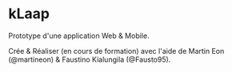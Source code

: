 # kLaap

Prototype d'une application Web &amp; Mobile.

Crée &amp; Réaliser (en cours de formation) avec l'aide de Martin Eon (@martineon) &amp; Faustino Kialungila (@Fausto95).
